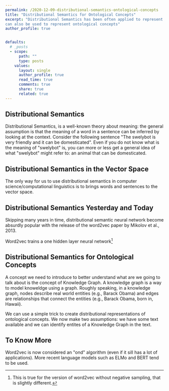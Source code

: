```yaml
---
permalink: /2020-12-09-distributional-semantics-ontological-concepts
title: "Distributional Semantics for Ontological Concepts"
excerpt: "Distributional Semantics has been often applied to represent words and sometimes entities, but it
can also be used to represent ontological concepts"
author_profile: true


defaults:
  # _posts
  - scope:
      path: ""
      type: posts
    values:
      layout: single
      author_profile: true
      read_time: true
      comments: true
      share: true
      related: true
---
```


## Distributional Semantics

Distributional Semantics, is a well-known theory about meaning: the general assumption is that the meaning of a 
word in a sentence can be inferred by looking at the context. Consider the following sentence "The swelybot is very 
friendly and it can be domesticated". Even if you do not know what is the meaning of "swelybot" is, 
you can more or less get a general idea of what "swelybot" might refer to: an animal that can be domesticated.

## Distributional Semantics in the Vector Space

The only way for us to use distributional semantics in computer science/computational linguistics is to brings words and 
sentences to the vector space.

## Distributional Semantics Yesterday and Today

Skipping many years in time, distributional semantic neural network become absurdly popular with the release of the
word2vec paper by Mikolov et al., 2013.

Word2vec trains a one hidden layer neural network[^1]

## Distributional Semantics for Ontological Concepts

A concept we need to introduce to better understand what are we going to talk about is the concept of Knowledge Graph. A knowledge graph is a way to model knoweldge using a graph. Roughly speaking, in a knowledge graph, nodes describe real world entities (e.g., Barack Obama) and edges are relationships that connect the entities (e.g., Barack Obama, born in, Hawaii).

We can use a simple trick to create distributional representations of ontological concepts. We now make two assumptions: we have some text available and we can identify entites of a Knowledge Graph in the text.

## To Know More

Word2vec is now considered an "ond" algorithm (even if it sill has a lot of applications). More recent language models
such as ELMo and BERT tend to be used.

[^1]: This is true for the version of word2vec without negative sampling, that is slightly different.
